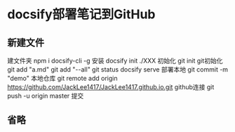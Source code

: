# docsify部署笔记到GitHub
## 新建文件
建文件夹
npm i docsify-cli -g 安装
docsify init ./XXX 初始化
git init git初始化
git add "a.md"
git add "--all"
git status
docsify serve 部署本地
git commit -m "demo" 本地仓库
git remote add origin https://github.com/JackLee1417/JackLee1417.github.io.git github连接
git push -u origin master 提交

## 省略<!-- {docsify-ignore} -->